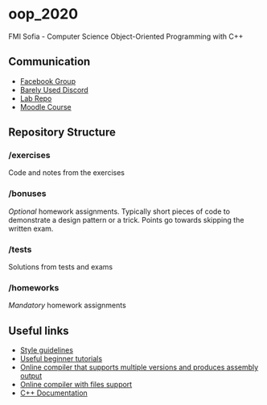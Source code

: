 # oop_2020

FMI Sofia - Computer Science
Object-Oriented Programming with C++

## Communication

- [Facebook Group](https://www.facebook.com/groups/1363756907135887/)
- [Barely Used Discord](https://discord.gg/z4j2hZB)
- [Lab Repo](https://github.com/dimitrinavasileva/OOP2020-KN2)
- [Moodle Course](https://learn.fmi.uni-sofia.bg/course/view.php?id=5932)

## Repository Structure

### /exercises

Code and notes from the exercises

### /bonuses

*Optional* homework assignments. Typically short pieces of code to demonstrate a design pattern or a trick. Points go towards skipping the written exam.

### /tests

Solutions from tests and exams

### /homeworks

*Mandatory* homework assignments

## Useful links

- [Style guidelines](https://github.com/isocpp/CppCoreGuidelines/blob/master/CppCoreGuidelines.md)
- [Useful beginner tutorials](https://www.learncpp.com/)
- [Online compiler that supports multiple versions and produces assembly output](https://godbolt.org/)
- [Online compiler with files support](https://wandbox.org/)
- [C++ Documentation](https://en.cppreference.com/w/)
